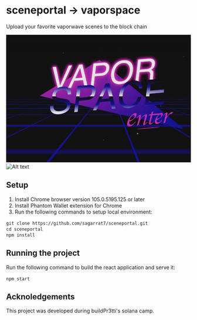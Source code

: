 # sceneportal -> vaporspace

Upload your favorite vaporwave scenes to the block chain 

![Alt text](/screenshots/homepage.png "Home Page")
![Alt text](/screenshots/main.png "Main Page")

## Setup 

1. Install Chrome browser version 105.0.5195.125 or later
2. Install Phantom Wallet extension for Chrome
3. Run the following commands to setup local environment:

```
git clone https://github.com/sagarrat7/sceneportal.git
cd sceneportal 
npm install
```

## Running the project

Run the following command to build the react application and serve it:

```
npm start
```
## Acknoledgements 

This project was developed during buildPr3tti's solana camp.
